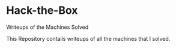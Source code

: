 # Hack-the-Box
Writeups of the Machines Solved

This Repository contails writeups of all the machines that I solved.

